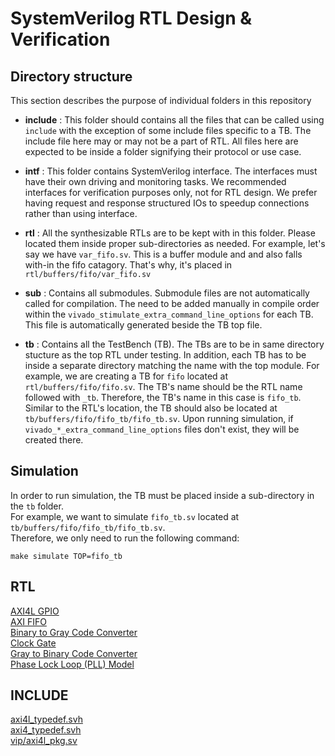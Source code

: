 # SystemVerilog RTL Design & Verification

## Directory structure
This section describes the purpose of individual folders in this repository

- **include** : This folder should contains all the files that can be called using `include` with the exception of some include files specific to a TB. The include file here may or may not be a part of RTL. All files here are expected to be inside a folder signifying their protocol or use case. 

- **intf** : This folder contains SystemVerilog interface. The interfaces must have their own driving and monitoring tasks. We recommended interfaces for verification purposes only, not for RTL design. We prefer having request and response structured IOs to speedup connections rather than using interface.

- **rtl** : All the synthesizable RTLs are to be kept with in this folder. Please located them inside proper sub-directories as needed. For example, let's say we have `var_fifo.sv`. This is a buffer module and and also falls with-in the fifo catagory. That's why, it's placed in `rtl/buffers/fifo/var_fifo.sv`

- **sub** : Contains all submodules. Submodule files are not automatically called for compilation. The need to be added manually in compile order within the `vivado_stimulate_extra_command_line_options` for each TB. This file is automatically generated beside the TB top file.

- **tb** : Contains all the TestBench (TB). The TBs are to be in same directory stucture as the top RTL under testing. In addition, each TB has to be inside a separate directory matching the name with the top module. For example, we are creating a TB for `fifo` located at `rtl/buffers/fifo/fifo.sv`. The TB's name should be the RTL name followed with `_tb`. Therefore, the TB's name in this case is `fifo_tb`. Similar to the RTL's location, the TB should also be located at `tb/buffers/fifo/fifo_tb/fifo_tb.sv`. Upon running simulation, if `vivado_*_extra_command_line_options` files don't exist, they will be created there.

## Simulation
In order to run simulation, the TB must be placed inside a sub-directory in the `tb` folder.\
For example, we want to simulate `fifo_tb.sv` located at `tb/buffers/fifo/fifo_tb/fifo_tb.sv`.\
Therefore, we only need to run the following command:
```
make simulate TOP=fifo_tb
```

## RTL
[AXI4L GPIO](./docs/rtl/axi4l_gpio.md)<br>
[AXI FIFO](./docs/rtl/axi_fifo.md)<br>
[Binary to Gray Code Converter](./docs/rtl/bin_to_gray.md)<br>
[Clock Gate ](./docs/rtl/clk_gate.md)<br>
[Gray to Binary Code Converter](./docs/rtl/gray_to_bin.md)<br>
[Phase Lock Loop (PLL) Model](./docs/rtl/pll_model.md)<br>

## INCLUDE
[axi4l_typedef.svh](./docs/include/axi4l_typedef.svh.md)<br>
[axi4_typedef.svh](./docs/include/axi4_typedef.svh.md)<br>
[vip/axi4l_pkg.sv](./docs/include/vip/axi4l_pkg.sv.md)<br>

